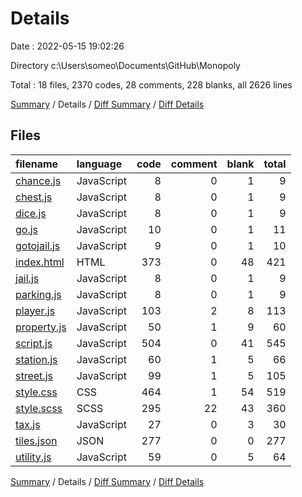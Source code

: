# Details

Date : 2022-05-15 19:02:26

Directory c:\Users\someo\Documents\GitHub\Monopoly

Total : 18 files,  2370 codes, 28 comments, 228 blanks, all 2626 lines

[Summary](results.md) / Details / [Diff Summary](diff.md) / [Diff Details](diff-details.md)

## Files
| filename | language | code | comment | blank | total |
| :--- | :--- | ---: | ---: | ---: | ---: |
| [chance.js](/chance.js) | JavaScript | 8 | 0 | 1 | 9 |
| [chest.js](/chest.js) | JavaScript | 8 | 0 | 1 | 9 |
| [dice.js](/dice.js) | JavaScript | 8 | 0 | 1 | 9 |
| [go.js](/go.js) | JavaScript | 10 | 0 | 1 | 11 |
| [gotojail.js](/gotojail.js) | JavaScript | 9 | 0 | 1 | 10 |
| [index.html](/index.html) | HTML | 373 | 0 | 48 | 421 |
| [jail.js](/jail.js) | JavaScript | 8 | 0 | 1 | 9 |
| [parking.js](/parking.js) | JavaScript | 8 | 0 | 1 | 9 |
| [player.js](/player.js) | JavaScript | 103 | 2 | 8 | 113 |
| [property.js](/property.js) | JavaScript | 50 | 1 | 9 | 60 |
| [script.js](/script.js) | JavaScript | 504 | 0 | 41 | 545 |
| [station.js](/station.js) | JavaScript | 60 | 1 | 5 | 66 |
| [street.js](/street.js) | JavaScript | 99 | 1 | 5 | 105 |
| [style.css](/style.css) | CSS | 464 | 1 | 54 | 519 |
| [style.scss](/style.scss) | SCSS | 295 | 22 | 43 | 360 |
| [tax.js](/tax.js) | JavaScript | 27 | 0 | 3 | 30 |
| [tiles.json](/tiles.json) | JSON | 277 | 0 | 0 | 277 |
| [utility.js](/utility.js) | JavaScript | 59 | 0 | 5 | 64 |

[Summary](results.md) / Details / [Diff Summary](diff.md) / [Diff Details](diff-details.md)
